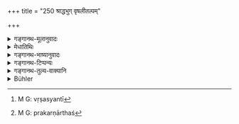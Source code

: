 +++
title = "250 श्राद्धभुग् वृषलीतल्पम्"

+++

<details><summary>गङ्गानथ-मूलानुवादः</summary>

Having eaten at a Śrāddha, if one enters the bed of a woman on that day, his ancestors lie in her ordure for the whole of that month.—(250)
</details>

<details><summary>मेधातिथिः</summary>

**वृषली** स्त्रीमात्रोपलक्षणार्थम् एतद् इत्य् आहुः । निरुक्तं कुर्वन्ति । वृषस्यति[^४५१] चलयति भर्तारम् इति वृषली । सा च ब्राःमणी अन्या वा सर्वा निषिध्यते । तथा च स्मृत्यन्तरं "तदहर् ब्रह्मचारी स्यान् नियतः" (ग्ध् १५.२३) इति । **तल्प**शब्देन मैथुनसंयोगो भण्यते । न शयनारोहणप्रतिषेध एव । **अहर्**ग्रहणम् अहोरात्रलक्षणापरम् । रात्राव् अपि निषेधः स्यात् । **पुरीष** इति निन्दार्थवादो निवृत्त्यर्थः । **पितरस् तस्य** श्राद्धबुजः । अयम् अपि पूर्ववद् वचनीयः । इदं तु युक्तं यद् उभयोर् नियम इति । नैमित्तिको ऽयं भोक्तुर् धर्मः श्राद्धभोजने निमित्ते विधीयते । प्रकर्णाच्[^४५२] च कर्मार्थो ऽपि ॥ ३.२४० ॥


[^४५२]:
     M G: prakarṇārthaś


[^४५१]:
     M G: vṛṣasyantī
</details>

<details><summary>गङ्गानथ-भाष्यानुवादः</summary>

They say that the term ‘*vṛṣalī*’ in this verse stands for *woman* generally; and in this sense they explain the etymology of the term to mean—‘*vṛṣasyati’—chālayati*, ‘moves’—‘*bhartāram*.’ ‘her husband,’ Be this woman a *Brāhmaṇī* or any other caste—all are prohibited. Says another *Smṛti* (Gautama, 15.23)—‘On that day he shall remain firmly continent.’

‘*Bed*’ denotes *sexual intercourse*; the prohibition does not apply to merely *entering the bed*.

‘*Day*’ stands for day and night; hence the prohibition applies to the night also.

‘*Ordure*’—this is a deprecatory exaggeration, intended to dissuade men.

‘*His ancestors*’—*i.e*., the ancestors of the man eating at the
*śrāddha*.

This also has to be explained as before; that is, the rule applies to both (the feeder and the eater). As regards the eater, what is here laid down is only ‘circumstantial;’ that is, it is enjoined as to be observed by him only when the circumstance of eating at *śrāddhas* is present. From the context, however, it is clear that it pertains to the Rite (and hence to the Performer) also.—(250)
</details>

<details><summary>गङ्गानथ-टिप्पन्यः</summary>

‘*Vṛṣalī*’—Neither Medhātithi nor Kullūka takes this in the sense of a ‘Śūdra female.’ Buhler is not right in attributing this explanation to them. Both of them explain it as ‘any woman’; and they derive this meaning etymologically, by using the term ‘*vṛṣasyati*,’ ‘one who attracts to herself the male.’ Nor is Buhler right in attributing to Nārāyaṇa the explanation that the word ‘*vṛṣalī*’ means ‘a seducing woman’; as Nārāyaṇa also uses the term ‘*vṛṣasyanti*’ only by way of pointing out the etymological signification of the term ‘*vṛṣalī*’.
</details>

<details><summary>गङ्गानथ-तुल्य-वाक्यानि</summary>

*Mahābhārata* (13.90,12).—‘Having eaten at a Śrāddha, if one reads the
Veda, or enters the bed of a woman (the rest as in Manu).’
</details>

<details><summary>Bühler</summary>

250	If the partaker of a Sraddha (-dinner) enters on the same day the bed of a Sudra female, the manes of his (ancestors) will lie during that month in her ordure.
</details>
